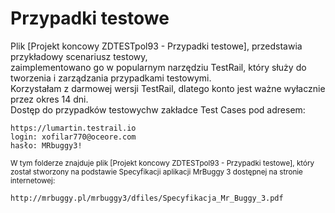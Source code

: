 #  Przypadki testowe  
Plik [Projekt koncowy ZDTESTpol93 - Przypadki testowe], przedstawia przykładowy scenariusz testowy,  
zaimplementowano go w popularnym narzędziu TestRail, który służy do tworzenia i zarządzania przypadkami testowymi.  
Korzystałam z darmowej wersji TestRail, dlatego konto jest ważne wyłacznie przez okres 14 dni.  
Dostęp do przypadków testowychw zakładce Test Cases pod adresem: 

```  
https://lumartin.testrail.io  
login: xofilar770@oceore.com
hasło: MRbuggy3!
```
  
<sup> W tym folderze znajduje plik [Projekt koncowy ZDTESTpol93 - Przypadki testowe], który został stworzony na podstawie Specyfikacji aplikacji MrBuggy 3 dostępnej na stronie internetowej: </sup>
```
http://mrbuggy.pl/mrbuggy3/dfiles/Specyfikacja_Mr_Buggy_3.pdf
```  
